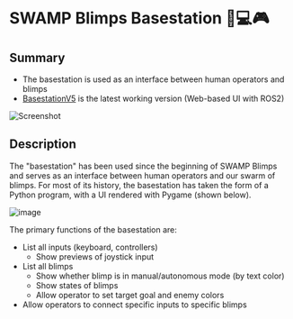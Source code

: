 # SWAMP Blimps Basestation 🎈💻🎮

## Summary
- The basestation is used as an interface between human operators and blimps
- [BasestationV5](V5) is the latest working version (Web-based UI with ROS2)
  
![Screenshot](https://github.com/SWAMP-Blimps/Basestation/assets/116739351/7a92a1f9-1ac5-49fb-bf95-2db0ca944dee)

## Description
The "basestation" has been used since the beginning of SWAMP Blimps and serves as an interface between human operators and our swarm of blimps. For most of its history, the basestation has taken the form of a Python program, with a UI rendered with Pygame (shown below).

![image](https://github.com/SWAMP-Blimps/Basestation/assets/116739351/27851673-6e29-45d7-bc16-5b4270a3c82b)

The primary functions of the basestation are:
- List all inputs (keyboard, controllers)
    - Show previews of joystick input
- List all blimps
    - Show whether blimp is in manual/autonomous mode (by text color)
    - Show states of blimps
    - Allow operator to set target goal and enemy colors
- Allow operators to connect specific inputs to specific blimps
